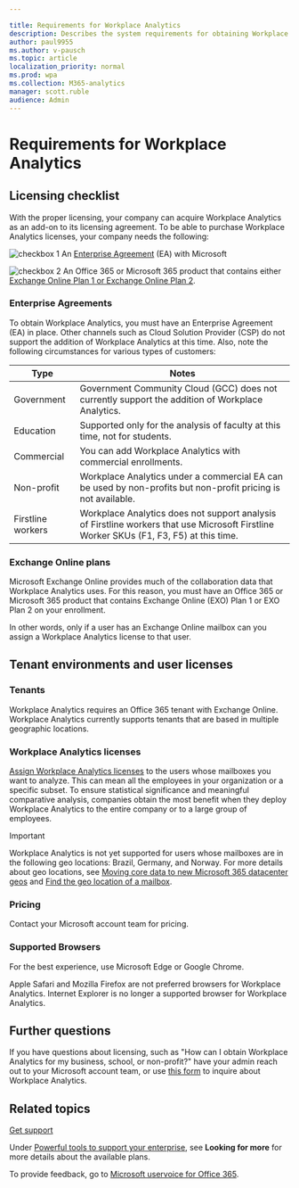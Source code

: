 ```yaml
---

title: Requirements for Workplace Analytics 
description: Describes the system requirements for obtaining Workplace Analytics
author: paul9955
ms.author: v-pausch
ms.topic: article
localization_priority: normal 
ms.prod: wpa
ms.collection: M365-analytics
manager: scott.ruble
audience: Admin
---
```


# Requirements for Workplace Analytics

## Licensing checklist

With the proper licensing, your company can acquire Workplace Analytics as an add-on to its licensing agreement. To be able to purchase Workplace Analytics licenses, your company needs the following:

   ![checkbox 1](../images/wpa/setup/team-adopt-plan-checklist-box.png) An [Enterprise Agreement](#enterprise-agreements) (EA) with Microsoft 

   ![checkbox 2](../images/wpa/setup/team-adopt-plan-checklist-box.png) An Office 365 or Microsoft 365 product that contains either [Exchange Online Plan 1 or Exchange Online Plan 2](#exchange-online-plans). 

### Enterprise Agreements

To obtain Workplace Analytics, you must have an Enterprise Agreement (EA) in place. Other channels such as Cloud Solution Provider (CSP) do not support the addition of Workplace Analytics at this time. Also, note the following circumstances for various types of customers:

|  Type  | Notes |  
| ---- | ---- |
| Government | Government Community Cloud (GCC) does not currently support the addition of Workplace Analytics. |
| Education | Supported only for the analysis of faculty at this time, not for students. |
| Commercial | You can add Workplace Analytics with commercial enrollments. | 
| Non-profit | Workplace Analytics under a commercial EA can be used by non-profits but non-profit pricing is not available. |
| Firstline workers | Workplace Analytics does not support analysis of Firstline workers that use Microsoft Firstline Worker SKUs (F1, F3, F5) at this time. |

### Exchange Online plans

Microsoft Exchange Online provides much of the collaboration data that Workplace Analytics uses. For this reason, you must have an Office 365 or Microsoft 365 product that contains Exchange Online (EXO) Plan 1 or EXO Plan 2 on your enrollment.

In other words, only if a user has an Exchange Online mailbox can you assign a Workplace Analytics license to that user.

## Tenant environments and user licenses

### Tenants

Workplace Analytics requires an Office 365 tenant with Exchange Online. Workplace Analytics currently supports tenants that are based in multiple geographic locations.

### Workplace Analytics licenses

[Assign Workplace Analytics licenses](assign-licenses-to-population.md) to the users whose mailboxes you want to analyze. This can mean all the employees in your organization or a specific subset. To ensure statistical significance and meaningful comparative analysis, companies obtain the most benefit when they deploy Workplace Analytics to the entire company or to a large group of employees.

>[!Important]
>Workplace Analytics is not yet supported for users whose mailboxes are in the following geo locations: Brazil, Germany, and Norway. For more details about geo locations, see [Moving core data to new Microsoft 365 datacenter geos](https://docs.microsoft.com/microsoft-365/enterprise/moving-data-to-new-datacenter-geos) and [Find the geo location of a mailbox](https://docs.microsoft.com/microsoft-365/enterprise/administering-exchange-online-multi-geo#find-the-geo-location-of-a-mailbox).

### Pricing

Contact your Microsoft account team for pricing.

<!-- REMOVED 17 Sept 2020
### Trials

Trials of Workplace Analytics are made available to select customers. Please work with your account team to develop a scenario for the valuable use of Workplace Analytics.
-->

### Supported Browsers

For the best experience, use Microsoft Edge or Google Chrome. 

Apple Safari and Mozilla Firefox are not preferred browsers for Workplace Analytics. Internet Explorer is no longer a supported browser for Workplace Analytics.

## Further questions

If you have questions about licensing, such as "How can I obtain Workplace Analytics for my business, school, or non-profit?" have your admin reach out to your Microsoft account team, or use [this form](https://resources.office.com/ww-landing-workplace-analytics.html?LCID=EN-US) to inquire about Workplace Analytics.

## Related topics

[Get support](../overview/getting-support.md)

Under [Powerful tools to support your enterprise](https://www.microsoft.com/en-us/microsoft-365/business/compare-more-office-365-for-business-plans), see **Looking for more** for more details about the available plans.

To provide feedback, go to [Microsoft uservoice for Office 365](https://office365.uservoice.com/).  


<!-- FORMER CONTENT 

### Workplace Analytics licenses and trials

Licenses cost $2/license per month for Office 365 Enterprise E5 subscriptions and $6/license per month for all other qualifying Office 365 subscriptions. Licensing Workplace Analytics does not change the end-user experience in Office 365.

Workplace Analytics licenses are applied to the mailboxes that you want to analyze. This can be all the employees in your organization or a specific subset. The population of employees that you license are referred to in Workplace Analytics as _measured employees_. Because Workplace Analytics insights are de-identified and aggregated, measured-employee populations typically benefit the most if they consist of at least several hundred people.

Microsoft does not currently offer trials of Workplace Analytics. For more information about Workplace Analytics and how to purchase it, contact your Microsoft account team.

### Supported browsers

Apple Safari and Mozilla Firefox are not preferred browsers for Workplace Analytics. As of June 2019, Internet Explorer is no longer a supported browser for Workplace Analytics.

For the best experience, please use Microsoft Edge or Google Chrome.

-->

<!-- REMOVING FOR NOW 
### FastTrack qualification

FastTrack services for Workplace Analytics onboarding and training are available to customers who purchase at least 1,000 licenses.
-->